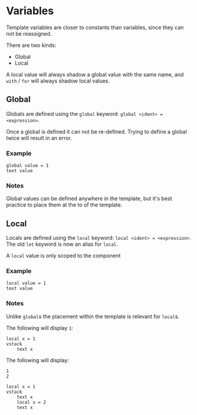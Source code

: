 # Variables

Template variables are closer to constants than variables, since they can not be reassigned.

There are two kinds: 
* Global
* Local

A local value will always shadow a global value with the same name, and `with` / `for` will always shadow local values.

## Global

Globals are defined using the `global` keyword: `global <ident> = <expression>`.

Once a global is defined it can not be re-defined.
Trying to define a global twice will result in an error.

### Example

```
global value = 1
text value
```

### Notes 

Global values can be defined anywhere in the template, but it's best practice to
place them at the to of the template.

## Local

Locals are defined using the `local` keyword: `local <ident> = <expression>`.
The old `let` keyword is now an alias for `local`.

A `local` value is only scoped to the component 

### Example

```
local value = 1
text value
```

### Notes

Unlike `global`s the placement within the template is relevant for `local`s.

The following will display `1`:
```
local x = 1
vstack
    text x
```

The following will display:

```
1
2
```

```
local x = 1
vstack
    text x
    local x = 2
    text x
```

